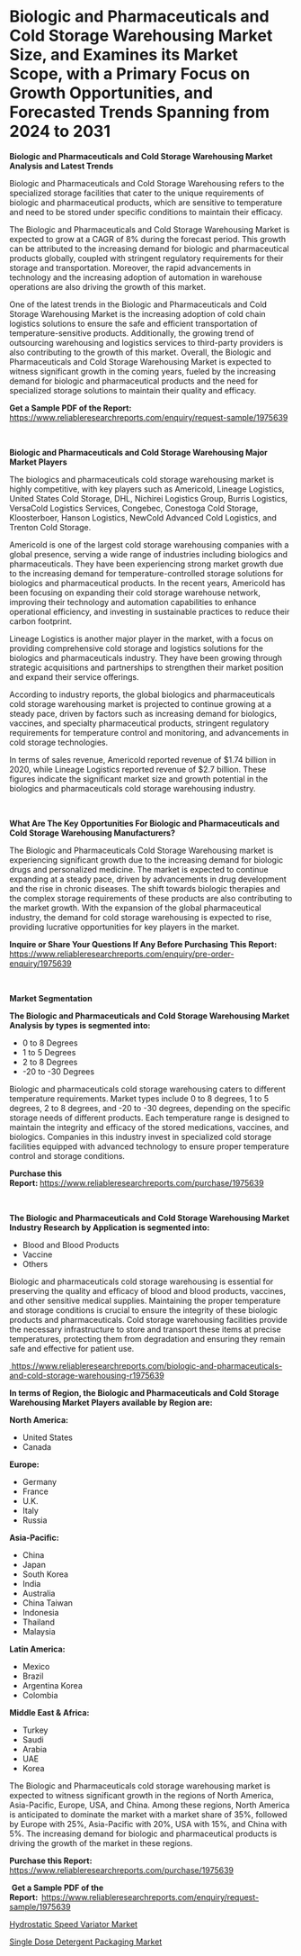 <p><h1>Biologic and Pharmaceuticals and Cold Storage Warehousing Market Size, and Examines its Market Scope, with a Primary Focus on Growth Opportunities, and Forecasted Trends Spanning from 2024 to 2031</h1></p><p><strong>Biologic and Pharmaceuticals and Cold Storage Warehousing Market Analysis and Latest Trends</strong></p>
<p><p>Biologic and Pharmaceuticals and Cold Storage Warehousing refers to the specialized storage facilities that cater to the unique requirements of biologic and pharmaceutical products, which are sensitive to temperature and need to be stored under specific conditions to maintain their efficacy.</p><p>The Biologic and Pharmaceuticals and Cold Storage Warehousing Market is expected to grow at a CAGR of 8% during the forecast period. This growth can be attributed to the increasing demand for biologic and pharmaceutical products globally, coupled with stringent regulatory requirements for their storage and transportation. Moreover, the rapid advancements in technology and the increasing adoption of automation in warehouse operations are also driving the growth of this market.</p><p>One of the latest trends in the Biologic and Pharmaceuticals and Cold Storage Warehousing Market is the increasing adoption of cold chain logistics solutions to ensure the safe and efficient transportation of temperature-sensitive products. Additionally, the growing trend of outsourcing warehousing and logistics services to third-party providers is also contributing to the growth of this market. Overall, the Biologic and Pharmaceuticals and Cold Storage Warehousing Market is expected to witness significant growth in the coming years, fueled by the increasing demand for biologic and pharmaceutical products and the need for specialized storage solutions to maintain their quality and efficacy.</p></p>
<p><strong>Get a Sample PDF of the Report:&nbsp;</strong> <a href="https://www.reliableresearchreports.com/enquiry/request-sample/1975639">https://www.reliableresearchreports.com/enquiry/request-sample/1975639</a></p>
<p>&nbsp;</p>
<p><strong>Biologic and Pharmaceuticals and Cold Storage Warehousing Major Market Players</strong></p>
<p><p>The biologics and pharmaceuticals cold storage warehousing market is highly competitive, with key players such as Americold, Lineage Logistics, United States Cold Storage, DHL, Nichirei Logistics Group, Burris Logistics, VersaCold Logistics Services, Congebec, Conestoga Cold Storage, Kloosterboer, Hanson Logistics, NewCold Advanced Cold Logistics, and Trenton Cold Storage.</p><p>Americold is one of the largest cold storage warehousing companies with a global presence, serving a wide range of industries including biologics and pharmaceuticals. They have been experiencing strong market growth due to the increasing demand for temperature-controlled storage solutions for biologics and pharmaceutical products. In the recent years, Americold has been focusing on expanding their cold storage warehouse network, improving their technology and automation capabilities to enhance operational efficiency, and investing in sustainable practices to reduce their carbon footprint.</p><p>Lineage Logistics is another major player in the market, with a focus on providing comprehensive cold storage and logistics solutions for the biologics and pharmaceuticals industry. They have been growing through strategic acquisitions and partnerships to strengthen their market position and expand their service offerings.</p><p>According to industry reports, the global biologics and pharmaceuticals cold storage warehousing market is projected to continue growing at a steady pace, driven by factors such as increasing demand for biologics, vaccines, and specialty pharmaceutical products, stringent regulatory requirements for temperature control and monitoring, and advancements in cold storage technologies.</p><p>In terms of sales revenue, Americold reported revenue of $1.74 billion in 2020, while Lineage Logistics reported revenue of $2.7 billion. These figures indicate the significant market size and growth potential in the biologics and pharmaceuticals cold storage warehousing industry.</p></p>
<p>&nbsp;</p>
<p><strong>What Are The Key Opportunities For Biologic and Pharmaceuticals and Cold Storage Warehousing Manufacturers?</strong></p>
<p><p>The Biologic and Pharmaceuticals Cold Storage Warehousing market is experiencing significant growth due to the increasing demand for biologic drugs and personalized medicine. The market is expected to continue expanding at a steady pace, driven by advancements in drug development and the rise in chronic diseases. The shift towards biologic therapies and the complex storage requirements of these products are also contributing to the market growth. With the expansion of the global pharmaceutical industry, the demand for cold storage warehousing is expected to rise, providing lucrative opportunities for key players in the market.</p></p>
<p><strong>Inquire or Share Your Questions If Any Before Purchasing This Report:</strong> <a href="https://www.reliableresearchreports.com/enquiry/pre-order-enquiry/1975639">https://www.reliableresearchreports.com/enquiry/pre-order-enquiry/1975639</a></p>
<p>&nbsp;</p>
<p><strong>Market Segmentation</strong></p>
<p><strong>The Biologic and Pharmaceuticals and Cold Storage Warehousing Market Analysis by types is segmented into:</strong></p>
<p><ul><li>0 to 8 Degrees</li><li>1 to 5 Degrees</li><li>2 to 8 Degrees</li><li>-20 to -30 Degrees</li></ul></p>
<p><p>Biologic and pharmaceuticals cold storage warehousing caters to different temperature requirements. Market types include 0 to 8 degrees, 1 to 5 degrees, 2 to 8 degrees, and -20 to -30 degrees, depending on the specific storage needs of different products. Each temperature range is designed to maintain the integrity and efficacy of the stored medications, vaccines, and biologics. Companies in this industry invest in specialized cold storage facilities equipped with advanced technology to ensure proper temperature control and storage conditions.</p></p>
<p><strong>Purchase this Report:&nbsp;</strong><a href="https://www.reliableresearchreports.com/purchase/1975639">https://www.reliableresearchreports.com/purchase/1975639</a></p>
<p>&nbsp;</p>
<p><strong>The Biologic and Pharmaceuticals and Cold Storage Warehousing Market Industry Research by Application is segmented into:</strong></p>
<p><ul><li>Blood and Blood Products</li><li>Vaccine</li><li>Others</li></ul></p>
<p><p>Biologic and pharmaceuticals cold storage warehousing is essential for preserving the quality and efficacy of blood and blood products, vaccines, and other sensitive medical supplies. Maintaining the proper temperature and storage conditions is crucial to ensure the integrity of these biologic products and pharmaceuticals. Cold storage warehousing facilities provide the necessary infrastructure to store and transport these items at precise temperatures, protecting them from degradation and ensuring they remain safe and effective for patient use.</p></p>
<p><a href="https://www.reliableresearchreports.com/biologic-and-pharmaceuticals-and-cold-storage-warehousing-r1975639">&nbsp;https://www.reliableresearchreports.com/biologic-and-pharmaceuticals-and-cold-storage-warehousing-r1975639</a></p>
<p><strong>In terms of Region, the Biologic and Pharmaceuticals and Cold Storage Warehousing Market Players available by Region are:</strong></p>
<p>
    <p> <strong> North America: </strong>
        <ul>
            <li>United States</li>
            <li>Canada</li>
        </ul>
        </p> 
    <p> <strong> Europe: </strong>
        <ul>
            <li>Germany</li>
            <li>France</li>
            <li>U.K.</li>
            <li>Italy</li>
            <li>Russia</li>
        </ul>
        </p> 
    <p> <strong> Asia-Pacific: </strong>
        <ul>
            <li>China</li>
            <li>Japan</li>
            <li>South Korea</li>
            <li>India</li>
            <li>Australia</li>
            <li>China Taiwan</li>
            <li>Indonesia</li>
            <li>Thailand</li>
            <li>Malaysia</li>
        </ul>
        </p> 
    <p> <strong> Latin America: </strong>
        <ul>
            <li>Mexico</li>
            <li>Brazil</li>
            <li>Argentina Korea</li>
            <li>Colombia</li>
        </ul>
        </p> 
    <p> <strong> Middle East & Africa: </strong>
        <ul>
            <li>Turkey</li>
            <li>Saudi</li>
            <li>Arabia</li>
            <li>UAE</li>
            <li>Korea</li>
        </ul>
    </p>
    </p>
<p><p>The Biologic and Pharmaceuticals cold storage warehousing market is expected to witness significant growth in the regions of North America, Asia-Pacific, Europe, USA, and China. Among these regions, North America is anticipated to dominate the market with a market share of 35%, followed by Europe with 25%, Asia-Pacific with 20%, USA with 15%, and China with 5%. The increasing demand for biologic and pharmaceutical products is driving the growth of the market in these regions.</p></p>
<p><strong>Purchase this Report: </strong><a href="https://www.reliableresearchreports.com/purchase/1975639">https://www.reliableresearchreports.com/purchase/1975639</a></p>
<p>&nbsp;<strong>Get a Sample PDF of the Report:&nbsp;&nbsp;</strong><a href="https://www.reliableresearchreports.com/enquiry/request-sample/1975639">https://www.reliableresearchreports.com/enquiry/request-sample/1975639</a></p>
<p><strong></strong></p>
<p><p><a href="https://github.com/sofayahoo2023/Market-Research-Report-List-4/blob/main/hydrostatic-speed-variator-market.md">Hydrostatic Speed Variator Market</a></p><p><a href="https://issuu.com/reportprime-2/docs/single-dose-detergent-packaging-market-size-2030.p">Single Dose Detergent Packaging Market</a></p></p>
